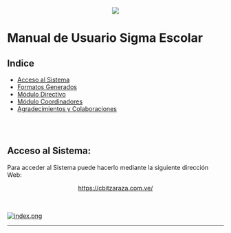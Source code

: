 <center>
   <a href="http:/cbitzaraza.com.ve/"><img src="https://i.pinimg.com/474x/aa/7a/1c/aa7a1ccaf2bfbca53eb46f9c3f8d8388.jpg" /></a>
</center>

# Manual de Usuario Sigma Escolar

## Indice
* [Acceso al Sistema](#acceso-al-sistema)
* [Formatos Generados](formatos.md)
* [Módulo Directivo](directivo.md)
* [Módulo Coordinadores](coordinadores.md)
* [Agradecimientos y Colaboraciones](colaboraciones.md)


<br>
<br>

## Acceso al Sistema:
Para acceder al Sistema puede hacerlo mediante la siguiente dirección Web:
<center>
  <a  href="https://cbitzaraza.com.ve/" target="_blank">https://cbitzaraza.com.ve/</a>
</center>
<br><br>

[![index.png](https://i.postimg.cc/GphfSzcf/index.png)](https://postimg.cc/w1ZF1XR5)
<br>
<hr>







